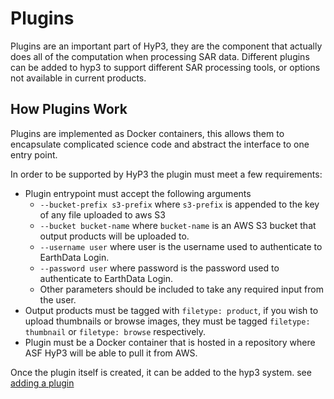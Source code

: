 # Plugins
Plugins are an important part of HyP3, they are the component that actually does all of the computation when processing SAR data. Different plugins can be added to hyp3 to support different SAR processing tools, or options not available in current products.

## How Plugins Work
Plugins are implemented as Docker containers, this allows them to encapsulate complicated science code and abstract the interface to one entry point. 

In order to be supported by HyP3 the plugin must meet a few requirements:
* Plugin entrypoint must accept the following arguments
  * `--bucket-prefix s3-prefix` where `s3-prefix` is appended to the key of any file uploaded to aws S3
  * `--bucket bucket-name` where `bucket-name` is an AWS S3 bucket that output products will be uploaded to.
  * `--username user` where user is the username used to authenticate to EarthData Login.
  * `--password user` where password is the password used to authenticate to EarthData Login.
  * Other parameters should be included to take any required input from the user.
* Output products must be tagged with `filetype: product`, if you wish to upload thumbnails or browse images, they must be tagged `filetype: thumbnail` or `filetype: browse` respectively.
* Plugin must be a Docker container that is hosted in a repository where ASF HyP3 will be able to pull it from AWS.

Once the plugin itself is created, it can be added to the hyp3 system. see [adding a plugin](FOO)
